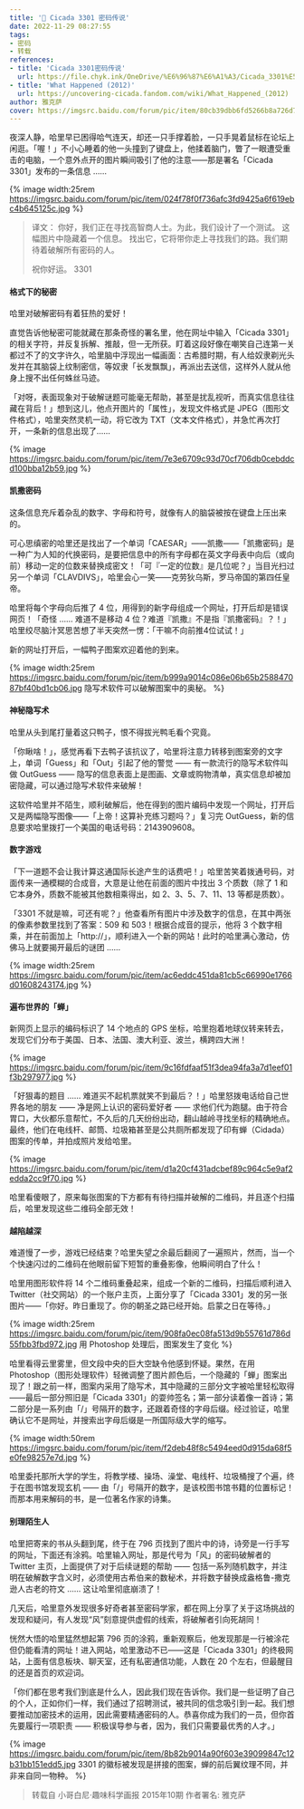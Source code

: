 ```yaml
---
title: '🔢 Cicada 3301 密码传说'
date: 2022-11-29 08:27:55
tags:
- 密码
- 转载
references:
- title: 'Cicada 3301密码传说'
  url: https://file.chyk.ink/OneDrive/%E6%96%87%E6%A1%A3/Cicada_3301%E5%AF%86%E7%A0%81%E4%BC%A0%E8%AF%B4_%E9%9B%85%E5%85%8B%E8%90%A8_2.pdf
- title: 'What Happened (2012)'
  url: https://uncovering-cicada.fandom.com/wiki/What_Happened_(2012)
author: 雅克萨
cover: https://imgsrc.baidu.com/forum/pic/item/80cb39dbb6fd5266b8a726d7ee18972bd5073660.jpg
---
```


夜深人静，哈里早已困得哈气连天，却还一只手撑着脸，一只手晃着鼠标在论坛上闲逛。「喔！」不小心睡着的他一头撞到了键盘上，他揉着脑门，瞥了一眼遭受重击的电脑，一个意外点开的图片瞬间吸引了他的注意——那是署名「Cicada 3301」发布的一条信息 ……

<!--more-->

{% image width:25rem https://imgsrc.baidu.com/forum/pic/item/024f78f0f736afc3fd9425a6f619ebc4b645125c.jpg %}

> 译文：
> 你好，我们正在寻找高智商人士。为此，我们设计了一个测试。
> 这幅图片中隐藏着一个信息。
> 找出它，它将带你走上寻找我们的路。我们期待着破解所有密码的人。
>
> 祝你好运。
> 3301

#### 格式下的秘密

哈里对破解密码有着狂热的爱好！

直觉告诉他秘密可能就藏在那条奇怪的署名里，他在网址中输入「Cicada 3301」的相关字符，并反复拆解、推敲，但一无所获。盯着这段好像在嘲笑自己连第一关都过不了的文字许久，哈里脑中浮现出一幅画面：古希腊时期，有人给奴隶剃光头发并在其脑袋上纹制密信，等奴隶「长发飘飘」，再派出去送信，这样外人就从他身上搜不出任何蛛丝马迹。

「对呀，表面现象对于破解谜题可能毫无帮助，甚至是扰乱视听，而真实信息往往藏在背后！」想到这儿，他点开图片的「属性」，发现文件格式是 JPEG（图形文件格式），哈里突然灵机一动，将它改为 TXT（文本文件格式），并急忙再次打开，一条新的信息出现了……

{% image https://imgsrc.baidu.com/forum/pic/item/7e3e6709c93d70cf706db0cebddcd100bba12b59.jpg %}

#### 凯撒密码

这条信息充斥着杂乱的数字、字母和符号，就像有人的脑袋被按在键盘上压出来的。

可心思缜密的哈里还是找出了一个单词「CAESAR」——凯撒——「凯撒密码」是一种广为人知的代换密码，是要把信息中的所有字母都在英文字母表中向后（或向前）移动一定的位数来替换成密文！「可『一定的位数』是几位呢？」当目光扫过另一个单词「CLAVDIVS」，哈里会心一笑——克劳狄乌斯，罗马帝国的第四任皇帝。

哈里将每个字母向后推了 4 位，用得到的新字母组成一个网址，打开后却是错误网页！「奇怪 …… 难道不是移动 4 位？难道『凯撒』不是指『凯撒密码』？！」哈里绞尽脑汁冥思苦想了半天突然一愣：「干嘛不向前推4位试试！」

新的网址打开后，一幅鸭子图案欢迎着他的到来。

{% image width:25rem https://imgsrc.baidu.com/forum/pic/item/b999a9014c086e06b65b258847087bf40bd1cb06.jpg 隐写术软件可以破解图案中的奥秘。 %}

#### 神秘隐写术

哈里从头到尾打量着这只鸭子，恨不得拔光鸭毛看个究竟。

「你瞅啥！」，感觉再看下去鸭子该抗议了，哈里将注意力转移到图案旁的文字上，单词「Guess」和「Out」引起了他的警觉 —— 有一款流行的隐写术软件叫做 OutGuess —— 隐写的信息表面上是图画、文章或购物清单，真实信息却被加密隐藏，可以通过隐写术软件来破解！

这软件哈里并不陌生，顺利破解后，他在得到的图片编码中发现一个网址，打开后又是两幅隐写图像——「上帝！这算补充练习题吗？」复习完 OutGuess，新的信息要求哈里拨打一个美国的电话号码：2143909608。

#### 数字游戏

「下一道题不会让我计算这通国际长途产生的话费吧！」哈里苦笑着拨通号码，对面传来一通模糊的合成音，大意是让他在前面的图片中找出 3 个质数（除了 1 和它本身外，质数不能被其他数相乘得出，如 2、3、5、7、11、13 等都是质数）。

「3301 不就是嘛，可还有呢？」他查看所有图片中涉及数字的信息，在其中两张的像素参数里找到了答案：509 和 503！根据合成音的提示，他将 3 个数字相乘，并在前面加上「http://」，顺利进入一个新的网站！此时的哈里满心激动，仿佛马上就要揭开最后的谜团 ……

{% image width:25rem https://imgsrc.baidu.com/forum/pic/item/ac6eddc451da81cb5c66990e1766d01608243174.jpg %}

#### 遍布世界的「蝉」

新网页上显示的编码标识了 14 个地点的 GPS 坐标，哈里抱着地球仪转来转去，发现它们分布于美国、日本、法国、澳大利亚、波兰，横跨四大洲！

{% image https://imgsrc.baidu.com/forum/pic/item/9c16fdfaaf51f3dea94fa3a7d1eef01f3b297977.jpg %}

「好狠毒的题目 …… 难道买不起机票就笑不到最后？！」哈里怒拨电话给自己世界各地的朋友 —— 净是网上认识的密码爱好者 —— 求他们代为跑腿。由于符合胃口，大伙都乐意帮忙，不久后的几天纷纷出动，翻山越岭寻找坐标的精确地点。最终，他们在电线杆、邮筒、垃圾箱甚至是公共厕所都发现了印有蝉（Cidada）图案的传单，并拍成照片发给哈里。

{% image https://imgsrc.baidu.com/forum/pic/item/d1a20cf431adcbef89c964c5e9af2edda2cc9f70.jpg %}

哈里看傻眼了，原来每张图案的下方都有有待扫描并破解的二维码，并且逐个扫描后，哈里发现这些二维码全部无效！

#### 越陷越深

难道慢了一步，游戏已经结束？哈里失望之余最后翻阅了一遍照片，然而，当一个个快速闪过的二维码在他眼前留下短暂的重叠影像，他瞬间明白了什么！

哈里用图形软件将 14 个二维码重叠起来，组成一个新的二维码，扫描后顺利进入 Twitter（社交网站）的一个账户主页，上面分享了「Cicada 3301」发的另一张图片——「你好。昨日重现了。你的朝圣之路已经开始。启蒙之日在等待。」

{% image width:25rem https://imgsrc.baidu.com/forum/pic/item/908fa0ec08fa513d9b55761d786d55fbb3fbd972.jpg 用 Photoshop 处理后，图案发生了变化 %}

哈里看得云里雾里，但文段中央的巨大空缺令他感到怀疑。果然，在用 Photoshop（图形处理软件）轻微调整了图片颜色后，一个隐藏的「蝉」图案出现了！跟之前一样，图案内采用了隐写术，其中隐藏的三部分文字被哈里轻松取得——最后一部分照旧是「Cicada 3301」的耍帅签名；第一部分读着像一首诗；第二部分是一系列由「/」号隔开的数字，还跟着奇怪的字母后缀。经过验证，哈里确认它不是网址，并搜索出字母后缀是一所国际级大学的缩写。

{% image width:50rem https://imgsrc.baidu.com/forum/pic/item/f2deb48f8c5494eed0d915da68f5e0fe98257e7d.jpg %}

哈里委托那所大学的学生，将教学楼、操场、澡堂、电线杆、垃圾桶搜了个遍，终于在图书馆发现玄机 —— 由「/」号隔开的数字，是该校图书馆书籍的位置标记！而那本用来解码的书，是一位著名作家的诗集。

#### 别理陌生人

哈里把寄来的书从头翻到尾，终于在 796 页找到了图片中的诗，诗旁是一行手写的网址，下面还有涂鸦。哈里输入网址，那是代号为「风」的密码破解者的 Twitter 主页，上面提供了对于后续谜题的帮助 —— 包括一系列随机数字，并注明在破解数字含义时，必须使用古希伯来的数秘术，并将数字替换成盎格鲁-撒克逊人古老的符文 …… 这让哈里彻底崩溃了！

几天后，哈里意外发现很多好奇者甚至密码学家，都在网上分享了关于这场挑战的发现和疑问，有人发现“风”刻意提供虚假的线索，将破解者引向死胡同！

恍然大悟的哈里猛然想起第 796 页的涂鸦，重新观察后，他发现那是一行被涂花但仍能看清的网址！进入网站，哈里激动不已——这是「Cicada 3301」的终极网站，上面有信息板块、聊天室，还有私密通信功能，人数在 20 个左右，但最醒目的还是首页的欢迎词。

「你们都在思考我们到底是什么人，因此我们现在告诉你。我们是一些证明了自己的个人，正如你们一样，我们通过了招聘测试，被共同的信念吸引到一起。我们想要推动加密技术的运用，因此需要精通密码的人。恭喜你成为我们的一员，但你首先要履行一项职责 —— 积极误导参与者，因为，我们只需要最优秀的人才。」

{% image https://imgsrc.baidu.com/forum/pic/item/8b82b9014a90f603e39099847c12b31bb151edd5.jpg 3301 的徽标被发现是拼接的图案，蝉的前后翼纹理不同，并非来自同一物种。  %}

> 转载自 小哥白尼·趣味科学画报 2015年10期
> 作者署名: 雅克萨
